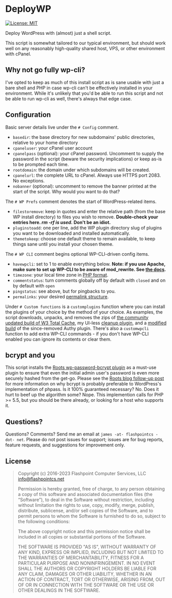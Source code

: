 # DeployWP
[![License: MIT](https://img.shields.io/badge/License-MIT-blue.svg)](https://fpcs.mit-license.org)

Deploy WordPress with (almost) just a shell script.

This script is somewhat tailored to our typical environment, but should work well on any reasonably high-quality shared host, VPS, or other environment with cPanel.

## Why not go fully wp-cli?
I've opted to keep as much of this install script as is sane usable with just a bare shell and PHP in case wp-cli can't be effectively installed in your environment. While it's unlikely that you'd be able to run this script and not be able to run wp-cli as well, there's always that edge case.

## Configuration
Basic server details live under the `# Config` comment.

* `basedir`: the base directory for new subdomains' public directories, relative to your home directory
* `cpaneluser`: your cPanel user account
* `cpanelpass` (optional): your cPanel password. Uncomment to supply the password in the script (beware the security implications) or keep as-is to be prompted each time.
* `rootdomain`: the domain under which subdomains will be created.
* `cpanelurl`: the complete URL to cPanel. Always use HTTPS port 2083. No exceptions.
* `nobanner` (optional): uncomment to remove the banner printed at the start of the script. Why would you want to do that?

The `# WP Prefs` comment denotes the start of WordPress-related items.

* `filestoremove`: keep in quotes and enter the relative path (from the base WP install directory) to files you wish to remove. **Double-check your entries here. _rm -rf is used._ Don't be an idiot.**
* `pluginstoadd`: one per line, add the WP plugin directory slug of plugins you want to be downloaded and installed automatically.
* `themetokeep`: choose one default theme to remain available, to keep things sane until you install your chosen theme.

The `# WP CLI` comment begins optional WP-CLI-driven config items.

* `havewpcli`: set to 1 to enable everything below. **Note: if you use Apache, make sure to set up WP-CLI to be aware of mod_rewrite. See [the docs](http://wp-cli.org/commands/rewrite/flush/).**
* `timezone`: your local time zone in [PHP format](http://php.net/manual/en/timezones.php).
* `commentstatus`: turn comments globally off by default with `closed` and on by default with `open`
* `pingstatus`: see above, but for pingbacks to you.
* `permalinks`: your desired [permalink structure](https://codex.wordpress.org/Using_Permalinks#Choosing_your_permalink_structure).

Under `# Custom functions` is a `customplugins` function where you can install the plugins of your choice by the method of your choice. As examples, the script downloads, unpacks, and removes the zips of [the community updated build of W3 Total Cache](https://github.com/szepeviktor/fix-w3tc), my UI-less [cleanup plugin](https://github.com/fpcsjames/wp-anti-detritus), and a [modified build](https://github.com/fpcsjames/authy-wordpress/) of the since-removed Authy plugin. There's also a `customwpcli` function to add extra WP-CLI commands - if you don't have WP-CLI enabled you can ignore its contents or clear them.

## bcrypt and you

This script installs the [Roots wp-password-bcrypt plugin](https://github.com/roots/wp-password-bcrypt) as a must-use plugin to ensure that even the initial admin user's password is even more securely hashed from the get-go. Please see the [Roots blog follow-up post](https://roots.io/wordpress-password-security-follow-up/) for more information on why bcrypt is probably preferable to WordPress's implementation of phpass. Is it 100% guaranteed necessary? No. Does it hurt to beef up the algorithm some? Nope. This implemention calls for PHP >= 5.5, but you should be there already, or looking for a host who supports it.

## Questions?

Questions? Comments? Send me an email at `james -at- flashpointcs -dot- net`. Please do not post issues for support; issues are for bug reports, feature requests, and suggestions for improvement only.

## License

> Copyright (c) 2016-2023 Flashpoint Computer Services, LLC <info@flashpointcs.net>
>
> Permission is hereby granted, free of charge, to any person obtaining a copy of this software and associated documentation files (the “Software”), to deal in the Software without restriction, including without limitation the rights to use, copy, modify, merge, publish, distribute, sublicense, and/or sell copies of the Software, and to permit persons to whom the Software is furnished to do so, subject to the following conditions:
>
> The above copyright notice and this permission notice shall be included in all copies or substantial portions of the Software.
>
> THE SOFTWARE IS PROVIDED "AS IS", WITHOUT WARRANTY OF ANY KIND, EXPRESS OR IMPLIED, INCLUDING BUT NOT LIMITED TO THE WARRANTIES OF MERCHANTABILITY, FITNESS FOR A PARTICULAR PURPOSE AND NONINFRINGEMENT. IN NO EVENT SHALL THE AUTHORS OR COPYRIGHT HOLDERS BE LIABLE FOR ANY CLAIM, DAMAGES OR OTHER LIABILITY, WHETHER IN AN ACTION OF CONTRACT, TORT OR OTHERWISE, ARISING FROM, OUT OF OR IN CONNECTION WITH THE SOFTWARE OR THE USE OR OTHER DEALINGS IN THE SOFTWARE.
